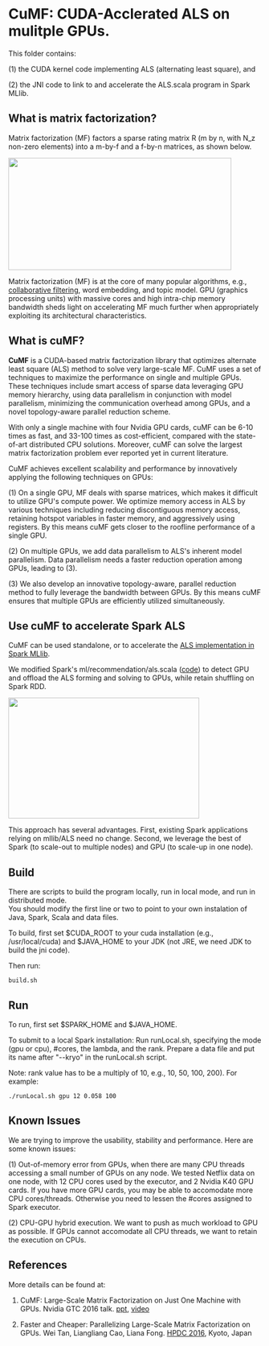 # CuMF: CUDA-Acclerated ALS on mulitple GPUs. 

This folder contains:

(1) the CUDA kernel code implementing ALS (alternating least square), and 

(2) the JNI code to link to and accelerate the ALS.scala program in Spark MLlib.

## What is matrix factorization?

Matrix factorization (MF) factors a sparse rating matrix R (m by n, with N_z non-zero elements) into a m-by-f and a f-by-n matrices, as shown below.

<img src=https://github.com/wei-tan/CUDA-MLlib/raw/master/als/images/mf.png width=444 height=223 />
 
Matrix factorization (MF) is at the core of many popular algorithms, e.g., [collaborative filtering](https://en.wikipedia.org/wiki/Collaborative_filtering), word embedding, and topic model. GPU (graphics processing units) with massive cores and high intra-chip memory bandwidth sheds light on accelerating MF much further when appropriately exploiting its architectural characteristics.

## What is cuMF?

**CuMF** is a CUDA-based matrix factorization library that optimizes alternate least square (ALS) method to solve very large-scale MF. CuMF uses a set of techniques to maximize the performance on single and multiple GPUs. These techniques include smart access of sparse data leveraging GPU memory hierarchy, using data parallelism in conjunction with model parallelism, minimizing the communication overhead among GPUs, and a novel topology-aware parallel reduction scheme.

With only a single machine with four Nvidia GPU cards, cuMF can be 6-10 times as fast, and 33-100 times as cost-efficient, compared with the state-of-art distributed CPU solutions. Moreover, cuMF can solve the largest matrix factorization problem ever reported yet in current literature. 

CuMF achieves excellent scalability and performance by innovatively applying the following techniques on GPUs:  

(1) On a single GPU, MF deals with sparse matrices, which makes it difficult to utilize GPU's compute power. We optimize memory access in ALS by various techniques including reducing discontiguous memory access, retaining hotspot variables in faster memory, and aggressively using registers. By this means cuMF gets closer to the roofline performance of a single GPU. 

(2) On multiple GPUs, we add data parallelism to ALS's inherent model parallelism. Data parallelism needs a faster reduction operation among GPUs, leading to (3).

(3) We also develop an innovative topology-aware, parallel reduction method to fully leverage the bandwidth between GPUs. By this means cuMF ensures that multiple GPUs are efficiently utilized simultaneously.

## Use cuMF to accelerate Spark ALS

CuMF can be used standalone, or to accelerate the [ALS implementation in Spark MLlib](https://github.com/apache/spark/blob/master/mllib/src/main/scala/org/apache/spark/ml/recommendation/ALS.scala).

We modified Spark's ml/recommendation/als.scala ([code](https://github.com/wei-tan/SparkGPU/blob/MLlib/mllib/src/main/scala/org/apache/spark/ml/recommendation/ALS.scala)) to detect GPU and offload the ALS forming and solving to GPUs, while retain shuffling on Spark RDD. 

<img src=https://github.com/wei-tan/CUDA-MLlib/raw/master/als/images/spark-gpu.png width=380 height=240 />

This approach has several advantages. First, existing Spark applications relying on mllib/ALS need no change. Second, we leverage the best of Spark (to scale-out to multiple nodes) and GPU (to scale-up in one node).

## Build
There are scripts to build the program locally, run in local mode, and run in distributed mode.  
You should modify the first line or two to point to your own instalation of Java, Spark, Scala and data files.

To build, first set $CUDA_ROOT to your cuda installation (e.g., /usr/local/cuda) and $JAVA_HOME to your JDK (not JRE, we need JDK to build the jni code).

Then run:

	build.sh


## Run

To run, first set $SPARK_HOME and $JAVA_HOME. 

To submit to a local Spark installation:
Run runLocal.sh, specifying the mode (gpu or cpu), #cores, the lambda, and the rank. Prepare a data file and put its name after "--kryo" in the runLocal.sh script.

Note: rank value has to be a multiply of 10, e.g., 10, 50, 100, 200). For example:

	./runLocal.sh gpu 12 0.058 100

## Known Issues
We are trying to improve the usability, stability and performance. Here are some known issues:

(1) Out-of-memory error from GPUs, when there are many CPU threads accessing a small number of GPUs on any node. We tested Netflix data on one node, with 12 CPU cores used by the executor, and 2 Nvidia K40 GPU cards. If you have more GPU cards, you may be able to accomodate more CPU cores/threads. Otherwise you need to lessen the #cores assigned to Spark executor.

(2) CPU-GPU hybrid execution. We want to push as much workload to GPU as possible. If GPUs cannot accomodate all CPU threads, we want to retain the execution on CPUs.

## References

More details can be found at:

1) CuMF: Large-Scale Matrix Factorization on Just One Machine with GPUs. Nvidia GTC 2016 talk. [ppt](http://www.slideshare.net/tanwei/s6211-cumf-largescale-matrix-factorization-on-just-one-machine-with-gpus), [video](http://on-demand.gputechconf.com/gtc/2016/video/S6211.html)

2) Faster and Cheaper: Parallelizing Large-Scale Matrix Factorization on GPUs. Wei Tan, Liangliang Cao, Liana Fong. [HPDC 2016](http://arxiv.org/abs/1603.03820), Kyoto, Japan